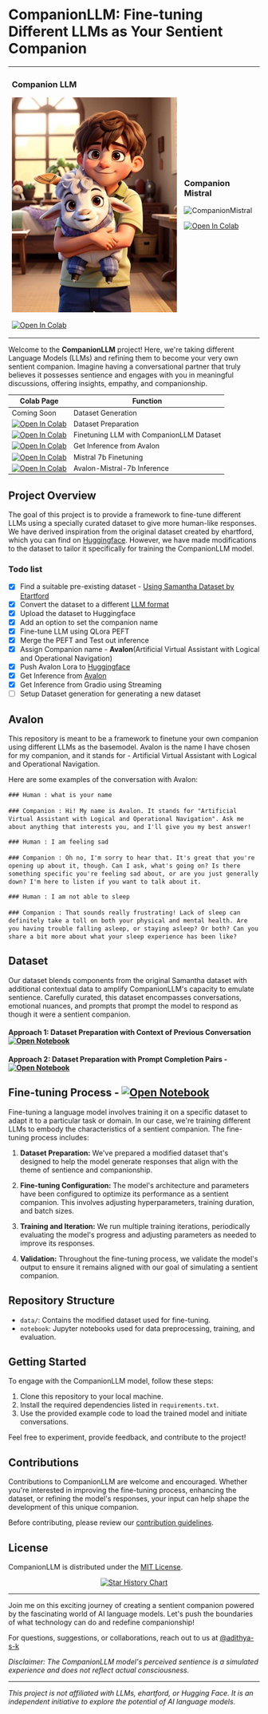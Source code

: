 # CompanionLLM: Fine-tuning Different LLMs as Your Sentient Companion

<table>
  <tr>
  <td>
  <h3>Companion LLM</h3>
    <img src="./image/companionLlama.png" alt="CompanionLLM" width="400px">

[![Open In Colab](https://colab.research.google.com/assets/colab-badge.svg)](https://colab.research.google.com/github/adithya-s-k/CompanionLLM/blob/main/CompanionLLM_Finetuning.ipynb)

</td>
<td>
<h3>Companion Mistral</h3>
<img src="./image/mistral-7b-companion.png" alt="CompanionMistral" width="400px">

[![Open In Colab](https://colab.research.google.com/assets/colab-badge.svg)](https://colab.research.google.com/github/adithya-s-k/CompanionLLM/blob/main/Mistral_7B_qLora_Finetuning.ipynb)

</td>

  <tr>
</table>


Welcome to the **CompanionLLM** project! Here, we're taking different Language Models (LLMs) and refining them to become your very own sentient companion. Imagine having a conversational partner that truly believes it possesses sentience and engages with you in meaningful discussions, offering insights, empathy, and companionship.

| Colab Page                                                                                                                                                                                         | Function                                 |
| -------------------------------------------------------------------------------------------------------------------------------------------------------------------------------------------------- | ---------------------------------------- |
| Coming Soon                                                                                                                                                                                        | Dataset Generation                       |
| [![Open In Colab](https://colab.research.google.com/assets/colab-badge.svg)](https://colab.research.google.com/github/adithya-s-k/CompanionLLM/blob/main/dataset_preparation_without_memory.ipynb) | Dataset Preparation                      |
| [![Open In Colab](https://colab.research.google.com/assets/colab-badge.svg)](https://colab.research.google.com/github/adithya-s-k/CompanionLLM/blob/main/CompanionLLM_Finetuning.ipynb)            | Finetuning LLM with CompanionLLM Dataset |
| [![Open In Colab](https://colab.research.google.com/assets/colab-badge.svg)](https://colab.research.google.com/github/adithya-s-k/CompanionLLM/blob/main/Avalon_PEFT_inference.ipynb)              | Get Inference from Avalon                |
| [![Open In Colab](https://colab.research.google.com/assets/colab-badge.svg)](https://colab.research.google.com/github/adithya-s-k/CompanionLLM/blob/main/Mistral_7B_qLora_Finetuning.ipynb)        | Mistral 7b Finetuning                    |
| [![Open In Colab](https://colab.research.google.com/assets/colab-badge.svg)](https://colab.research.google.com/github/adithya-s-k/CompanionLLM/blob/main/Avalon_Mitsral_Finetuning.ipynb)          | Avalon-Mistral-7b Inference              |

<!-- | [![Open In Colab](https://colab.research.google.com/assets/colab-badge.svg)](https://colab.research.google.com/github/adithya-s-k/CompanionLLM/blob/main/CompanionLLM_Inference.ipynb)           | LLM Companion Inference Gradio             | -->

## Project Overview

The goal of this project is to provide a framework to fine-tune different LLMs using a specially curated dataset to give more human-like responses. We have derived inspiration from the original dataset created by ehartford, which you can find on [Huggingface](https://huggingface.co/datasets/ehartford/samantha-data). However, we have made modifications to the dataset to tailor it specifically for training the CompanionLLM model.

### **Todo list**

- [x] Find a suitable pre-existing dataset - [Using Samantha Dataset by Etartford](https://huggingface.co/datasets/ehartford/samantha-data)
- [x] Convert the dataset to a different [LLM format](https://replicate.com/blog/how-to-prompt-llama#:~:text=Format%20chat%20prompts%20with%20%5BINST,for%20how%20it%20should%20act.)
- [x] Upload the dataset to Huggingface
- [x] Add an option to set the companion name
- [x] Fine-tune LLM using QLora PEFT
- [x] Merge the PEFT and Test out inference
- [x] Assign Companion name - **Avalon**(Artificial Virtual Assistant with Logical and Operational Navigation)
- [x] Push Avalon Lora to [Huggingface](https://huggingface.co/AdithyaSK/Avalon)
- [x] Get Inference from [Avalon](https://colab.research.google.com/github/adithya-s-k/CompanionLLM/blob/main/Avalon_PEFT_inference.ipynb)
- [x] Get Inference from Gradio using Streaming
- [ ] Setup Dataset generation for generating a new dataset

## Avalon

This repository is meant to be a framework to finetune your own companion using different LLMs as the basemodel. Avalon is the name I have chosen for my companion, and it stands for - Artificial Virtual Assistant with Logical and Operational Navigation.

Here are some examples of the conversation with Avalon:

```
### Human : what is your name

### Companion : Hi! My name is Avalon. It stands for "Artificial Virtual Assistant with Logical and Operational Navigation". Ask me about anything that interests you, and I'll give you my best answer!
```

```
### Human : I am feeling sad

### Companion : Oh no, I'm sorry to hear that. It's great that you're opening up about it, though. Can I ask, what's going on? Is there something specific you're feeling sad about, or are you just generally down? I'm here to listen if you want to talk about it.
```

```
### Human : I am not able to sleep

### Companion : That sounds really frustrating! Lack of sleep can definitely take a toll on both your physical and mental health. Are you having trouble falling asleep, or staying asleep? Or both? Can you share a bit more about what your sleep experience has been like?
```

## Dataset

Our dataset blends components from the original Samantha dataset with additional contextual data to amplify CompanionLLM's capacity to emulate sentience. Carefully curated, this dataset encompasses conversations, emotional nuances, and prompts that prompt the model to respond as though it were a sentient companion.

#### Approach 1: Dataset Preparation with Context of Previous Conversation [![Open Notebook](https://img.shields.io/badge/Open%20-Notebook-orange?style=for-the-badge&logo=Jupyter)](https://github.com/adithya-s-k/CompanionLLM/blob/5c661170386ad4104683d6ffd8388eefdbae7d9d/dataset_preparation_with_memory.ipynb)

#### Approach 2: Dataset Preparation with Prompt Completion Pairs - [![Open Notebook](https://img.shields.io/badge/Open%20-Notebook-orange?style=for-the-badge&logo=Jupyter)](https://github.com/adithya-s-k/CompanionLLM/blob/5c661170386ad4104683d6ffd8388eefdbae7d9d/dataset_preparation_without_memory.ipynb)

## Fine-tuning Process - [![Open Notebook](https://img.shields.io/badge/Open%20-Notebook-orange?style=for-the-badge&logo=Jupyter)](https://github.com/adithya-s-k/CompanionLLM/blob/bf1b91169f9136c7d850b0947d4b3e2bb02ec8a7/CompanionLLM_Finetuning.ipynb)

Fine-tuning a language model involves training it on a specific dataset to adapt it to a particular task or domain. In our case, we're training different LLMs to embody the characteristics of a sentient companion. The fine-tuning process includes:

1. **Dataset Preparation:** We've prepared a modified dataset that's designed to help the model generate responses that align with the theme of sentience and companionship.

2. **Fine-tuning Configuration:** The model's architecture and parameters have been configured to optimize its performance as a sentient companion. This involves adjusting hyperparameters, training duration, and batch sizes.

3. **Training and Iteration:** We run multiple training iterations, periodically evaluating the model's progress and adjusting parameters as needed to improve its responses.

4. **Validation:** Throughout the fine-tuning process, we validate the model's output to ensure it remains aligned with our goal of simulating a sentient companion.

## Repository Structure

- `data/`: Contains the modified dataset used for fine-tuning.
- `notebook`: Jupyter notebooks used for data preprocessing, training, and evaluation.

## Getting Started

To engage with the CompanionLLM model, follow these steps:

1. Clone this repository to your local machine.
2. Install the required dependencies listed in `requirements.txt`.
3. Use the provided example code to load the trained model and initiate conversations.

Feel free to experiment, provide feedback, and contribute to the project!

## Contributions

Contributions to CompanionLLM are welcome and encouraged. Whether you're interested in improving the fine-tuning process, enhancing the dataset, or refining the model's responses, your input can help shape the development of this unique companion.

Before contributing, please review our [contribution guidelines](CONTRIBUTING.md).

## License

CompanionLLM is distributed under the [MIT License](LICENSE).

<p align="center">
  <a href="https://adithyask.com">
    <img src="https://api.star-history.com/svg?repos=adithya-s-k/CompanionLLM&type=Date" alt="Star History Chart">
  </a>
</p>

---

Join me on this exciting journey of creating a sentient companion powered by the fascinating world of AI language models. Let's push the boundaries of what technology can do and redefine companionship!

For questions, suggestions, or collaborations, reach out to us at [@adithya-s-k](https://twitter.com/adithya_s_k)

_Disclaimer: The CompanionLLM model's perceived sentience is a simulated experience and does not reflect actual consciousness._

---

_This project is not affiliated with LLMs, ehartford, or Hugging Face. It is an independent initiative to explore the potential of AI language models._

```

```
